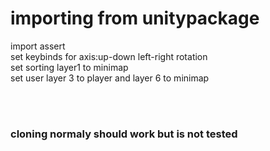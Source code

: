 <br><br>
# importing from unitypackage
import assert
<br>
set keybinds for axis:up-down left-right rotation
<br>
set sorting layer1 to minimap
<br>
set user layer 3 to player and layer 6 to minimap
<br>

<br><br>
### cloning normaly should work but is not tested

